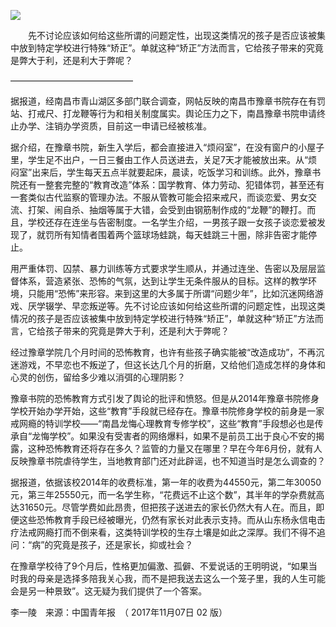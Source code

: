 <p><img src="https://github.com/ZjzMisaka/iaders/img/2019/11/f0f3d-927fb7d1ec368e4ddf6d7430e5e0090e.jpg"></p>
<p>​​　　先不讨论应该如何给这些所谓的问题定性，出现这类情况的孩子是否应该被集中放到特定学校进行特殊“矫正”。单就这种“矫正”方法而言，它给孩子带来的究竟是弊大于利，还是利大于弊呢？<span id="more-8783"></span></p>
<p>&#8212;&#8212;&#8212;&#8212;&#8212;&#8212;&#8212;&#8212;&#8212;&#8212;&#8212;&#8212;&#8212;&#8212;</p>
<p>据报道，经南昌市青山湖区多部门联合调查，网帖反映的南昌市豫章书院存在有罚站、打戒尺、打龙鞭等行为和相关制度属实。舆论压力之下，南昌豫章书院申请终止办学、注销办学资质，目前这一申请已经被核准。</p>
<p>据介绍，在豫章书院，新生入学后，都会直接进入“烦闷室”，在没有窗户的小屋子里，学生足不出户，一日三餐由工作人员送进去，关足7天才能被放出来。从“烦闷室”出来后，学生每天五点半就要起床，晨读，吃饭学习和训练。此外，豫章书院还有一整套完整的“教育改造”体系：国学教育、体力劳动、犯错体罚，甚至还有一套类似古代监察的管理办法。不服从管教可能会招来戒尺，而谈恋爱、男女交流、打架、闹自杀、抽烟等属于大错，会受到由钢筋制作成的“龙鞭”的鞭打。而且，学校还存在连坐与告密制度。一名学生介绍，一男孩子跟一女孩子谈恋爱被发现了，就罚所有知情者围着两个篮球场蛙跳，每天蛙跳三十圈，除非告密才能停止。</p>
<p>用严重体罚、囚禁、暴力训练等方式要求学生顺从，并通过连坐、告密以及层层监督体系，营造紧张、恐怖的气氛，达到让学生无条件服从的目标。这样的教学环境，只能用“恐怖”来形容。来到这里的大多属于所谓“问题少年”，比如沉迷网络游戏、厌学辍学、早恋叛逆等。先不讨论应该如何给这些所谓的问题定性，出现这类情况的孩子是否应该被集中放到特定学校进行特殊“矫正”，单就这种“矫正”方法而言，它给孩子带来的究竟是弊大于利，还是利大于弊呢？</p>
<p>经过豫章学院几个月时间的恐怖教育，也许有些孩子确实能被“改造成功”，不再沉迷游戏，不早恋也不叛逆了，但这长达几个月的折磨，又给他们造成怎样的身体和心灵的创伤，留给多少难以消弭的心理阴影？</p>
<p>豫章书院的恐怖教育方式引发了舆论的批评和愤怒。但是从2014年豫章书院修身学校开始办学开始，这些“教育”手段就已经存在。豫章书院修身学校的前身是一家戒网瘾的特训学校——“南昌龙悔心理教育专修学校”，这些“教育”手段想必也是传承自“龙悔学校”。如果没有受害者的网络爆料，如果不是前员工出于良心不安的揭露，这种恐怖教育还将存在多久？监管的力量又在哪里？早在今年6月份，就有人反映豫章书院虐待学生，当地教育部门还对此辟谣，也不知道当时是怎么调查的？</p>
<p>据报道，依据该校2014年的收费标准，第一年的收费为44550元，第二年30050元，第三年25550元，而一名学生称，“花费远不止这个数”，其半年的学杂费就高达31650元。尽管学费如此昂贵，但把孩子送进去的家长仍然大有人在。而且，即便这些恐怖教育手段已经被曝光，仍然有家长对此表示支持。而从山东杨永信电击疗法戒网瘾打而不倒来看，这类特训学校的生存土壤是如此之深厚。我们不得不追问：“病”的究竟是孩子，还是家长，抑或社会？</p>
<p>在豫章学校待了9个月后，性格更加偏激、孤僻、不爱说话的王明明说，“如果当时我的母亲是选择多陪我关心我，而不是把我送去这么一个笼子里，我的人生可能会是另一种景致”。这无疑为我们提供了一个答案。</p>
<p>李一陵　来源：中国青年报　（ 2017年11月07日 02 版）​​​​</p>